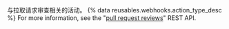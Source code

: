与拉取请求审查相关的活动。 {% data reusables.webhooks.action_type_desc %} For more information, see the "[pull request reviews](/v3/pulls/reviews/)" REST API.

